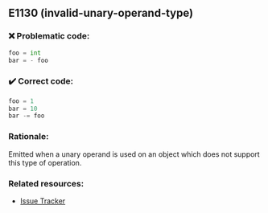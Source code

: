 ## E1130 (invalid-unary-operand-type)

### :x: Problematic code:

```python
foo = int
bar = - foo
```

### :heavy_check_mark: Correct code:

```python
foo = 1
bar = 10
bar -= foo
```

### Rationale:

Emitted when a unary operand is used on an object which does not support this
type of operation.

### Related resources:

- [Issue Tracker](https://github.com/PyCQA/pylint/issues?q=is%3Aissue+%22invalid-unary-operand-type%22+OR+%22E1130%22)
